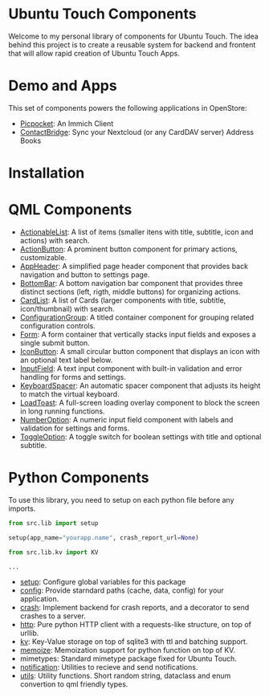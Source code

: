 # Ubuntu Touch Components

Welcome to my personal library of components for Ubuntu Touch. The idea behind this project is to create
a reusable system for backend and frontent that will allow rapid creation of Ubuntu Touch Apps.

# Demo and Apps

This set of components powers the following applications in OpenStore:
- [Picpocket](https://open-store.io/app/picpocket.brennoflavio): An Immich Client
- [ContactBridge](https://open-store.io/app/contactbridge.brennoflavio): Sync your Nextcloud (or any CardDAV server) Address Books

# Installation

# QML Components

- [ActionableList](qml/ActionableList.md): A list of items (smaller itens with title, subtitle, icon and actions) with search.
- [ActionButton](qml/ActionButton.md): A prominent button component for primary actions, customizable.
- [AppHeader](qml/AppHeader.md): A simplified page header component that provides back navigation and button to settings page.
- [BottomBar](qml/BottomBar.md): A bottom navigation bar component that provides three distinct sections (left, rigth, middle buttons) for organizing actions.
- [CardList](qml/CardList.md): A list of Cards (larger components with title, subtitle, icon/thumbnail) with search.
- [ConfigurationGroup](qml/ConfigurationGroup.md): A titled container component for grouping related configuration controls.
- [Form](qml/Form.md): A form container that vertically stacks input fields and exposes a single submit button.
- [IconButton](qml/IconButton.md): A small circular button component that displays an icon with an optional text label below.
- [InputField](qml/InputField.md): A text input component with built-in validation and error handling for forms and settings.
- [KeyboardSpacer](qml/KeyboardSpacer.md): An automatic spacer component that adjusts its height to match the virtual keyboard.
- [LoadToast](qml/LoadToast.md): A full-screen loading overlay component to block the screen in long running functions.
- [NumberOption](qml/NumberOption.md): A numeric input field component with labels and validation for settings and forms.
- [ToggleOption](qml/ToggleOption.md): A toggle switch for boolean settings with title and optional subtitle.

# Python Components

To use this library, you need to setup on each python file before any imports.

```python
from src.lib import setup

setup(app_name="yourapp.name", crash_report_url=None)

from src.lib.kv import KV

...
```
- [setup](python/setup.md): Configure global variables for this package
- [config](python/config.md): Provide starndard paths (cache, data, config) for your application.
- [crash](python/crash.md): Implement backend for crash reports, and a decorator to send crashes to a server.
- [http](python/http.md): Pure python HTTP client with a requests-like structure, on top of urllib.
- [kv](python/kv.md): Key-Value storage on top of sqlite3 with ttl and batching support.
- [memoize](python/memoize.md): Memoization support for python function on top of KV.
- mimetypes: Standard mimetype package fixed for Ubuntu Touch.
- [notification](python/notification.md): Utilities to recieve and send notifications.
- [utils](python/utils.md): Utility functions. Short random string, dataclass and enum convertion to qml friendly types.
